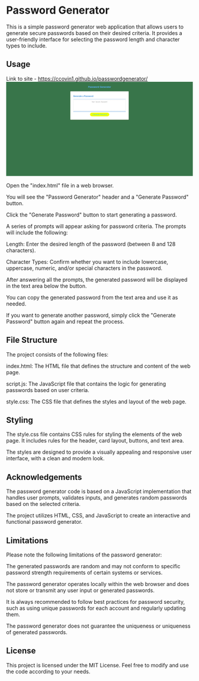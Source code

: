 # Password Generator
This is a simple password generator web application that allows users to generate secure passwords based on their desired criteria. It provides a user-friendly interface for selecting the password length and character types to include.

## Usage
Link to site - https://ccovin1.github.io/passwordgenerator/
![Alt Text](images/screenshot.png)

Open the "index.html" file in a web browser.

You will see the "Password Generator" header and a "Generate Password" button.

Click the "Generate Password" button to start generating a password.

A series of prompts will appear asking for password criteria. The prompts will include the following:

Length: Enter the desired length of the password (between 8 and 128 characters).

Character Types: Confirm whether you want to include lowercase, uppercase, numeric, and/or special characters in the password.

After answering all the prompts, the generated password will be displayed in the text area below the button.

You can copy the generated password from the text area and use it as needed.

If you want to generate another password, simply click the "Generate Password" button again and repeat the process.

## File Structure
The project consists of the following files:

index.html: The HTML file that defines the structure and content of the web page.

script.js: The JavaScript file that contains the logic for generating passwords based on user criteria.

style.css: The CSS file that defines the styles and layout of the web page.

## Styling
The style.css file contains CSS rules for styling the elements of the web page. It includes rules for the header, card layout, buttons, and text area.

The styles are designed to provide a visually appealing and responsive user interface, with a clean and modern look.

## Acknowledgements
The password generator code is based on a JavaScript implementation that handles user prompts, validates inputs, and generates random passwords based on the selected criteria.

The project utilizes HTML, CSS, and JavaScript to create an interactive and functional password generator.

## Limitations
Please note the following limitations of the password generator:

The generated passwords are random and may not conform to specific password strength requirements of certain systems or services.

The password generator operates locally within the web browser and does not store or transmit any user input or generated passwords.

It is always recommended to follow best practices for password security, such as using unique passwords for each account and regularly updating them.

The password generator does not guarantee the uniqueness or uniqueness of generated passwords.

## License
This project is licensed under the MIT License. Feel free to modify and use the code according to your needs.
